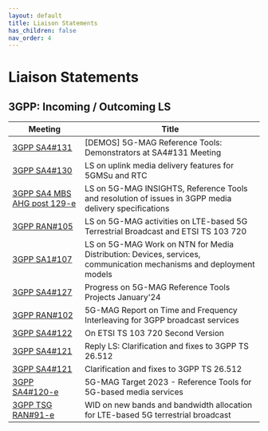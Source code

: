 ```yaml
---
layout: default
title: Liaison Statements
has_children: false
nav_order: 4
---
```


# Liaison Statements

## 3GPP: Incoming / Outcoming LS

 Meeting | Title  
 -- | --
[3GPP SA4#131](https://www.3gpp.org/ftp/tsg_sa/WG4_CODEC/TSGS4_131_Geneva/Docs/S4-250224.zip) | [DEMOS] 5G-MAG Reference Tools: Demonstrators at SA4#131 Meeting
[3GPP SA4#130](https://www.3gpp.org/ftp/TSG_SA/WG4_CODEC/TSGS4_130_Orlando/Docs/S4-241819.zip) | LS on uplink media delivery features for 5GMSu and RTC
[3GPP SA4 MBS AHG post 129-e](https://www.3gpp.org/ftp/TSG_SA/WG4_CODEC/3GPP_SA4_AHOC_MTGs/SA4_MBS/Docs/S4aI240158.zip) | LS on 5G-MAG INSIGHTS, Reference Tools and resolution of issues in 3GPP media delivery specifications
[3GPP RAN#105](https://www.3gpp.org/ftp/TSG_RAN/TSG_RAN/TSGR_105/Docs/RP-241721.zip) | LS on 5G-MAG activities on LTE-based 5G Terrestrial Broadcast and ETSI TS 103 720
[3GPP SA1#107](https://www.3gpp.org/ftp/Meetings_3GPP_SYNC/SA1/Inbox/S1-242336.zip) | LS on 5G-MAG Work on NTN for Media Distribution: Devices, services, communication mechanisms and deployment models
[3GPP SA4#127](https://www.3gpp.org/ftp/TSG_SA/WG4_CODEC/TSGS4_127_Sophia-Antipolis/Docs/S4-240311.zip) | Progress on 5G-MAG Reference Tools Projects January'24
[3GPP RAN#102](https://www.3gpp.org/ftp/TSG_RAN/TSG_RAN/TSGR_102/Docs/RP-232736.zip) | 5G-MAG Report on Time and Frequency Interleaving for 3GPP broadcast services
[3GPP SA4#122](https://www.3gpp.org/ftp/TSG_SA/WG4_CODEC/TSGS4_122_Athens/Docs/S4-230271.zip) | On ETSI TS 103 720 Second Version
[3GPP SA4#121](https://www.3gpp.org/ftp/TSG_SA/WG4_CODEC/TSGS4_121_Toulouse/Docs/S4-221595.zip) | Reply LS: Clarification and fixes to 3GPP TS 26.512
[3GPP SA4#121](https://www.3gpp.org/FTP/tsg_sa/WG4_CODEC/TSGS4_121_Toulouse/Docs/S4-221472.zip) | Clarification and fixes to 3GPP TS 26.512
[3GPP SA4#120-e](https://www.3gpp.org/ftp/tsg_sa/WG4_CODEC/TSGS4_120-e/LS_IN/S4-221222.zip) | 5G-MAG Target 2023 - Reference Tools for 5G-based media services
[3GPP TSG RAN#91-e](https://www.3gpp.org/ftp/tsg_ran/TSG_RAN/TSGR_91e/LSin/RP-210730.zip) | WID on new bands and bandwidth allocation for LTE-based 5G terrestrial broadcast
